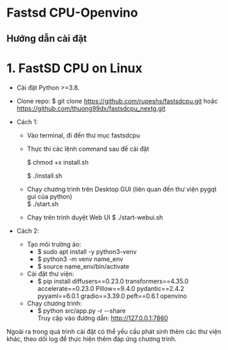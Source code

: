 # Fastsd CPU-Openvino  
## Hướng dẫn cài đặt
# 1. FastSD CPU on Linux
- Cài đặt Python >=3.8.

- Clone repo: $ git clone https://github.com/rupeshs/fastsdcpu.git
 hoặc https://github.com/thuong99dx/fastsdcpu_nextg.git
- Cách 1:
  - Vào terminal, đi đến thư mục fastsdcpu

  - Thực thi các lệnh command sau để cài đặt

      $ chmod +x install.sh
    
      $ ./install.sh

  - Chạy chương trình trên Desktop GUI (liên quan đến thư viện pygqt gui của python)  
  $ ./start.sh

  - Chạy trên trình duyệt Web UI
  $ ./start-webui.sh
- Cách 2:
  - Tạo môi trường ảo:   
    - $ sudo apt install -y python3-venv
    - $ python3 -m venv name_env
    - $ source name_env/bin/activate
  - Cài đặt thư viện:
    - $ pip install diffusers==0.23.0 transformers==4.35.0 accelerate==0.23.0 Pillow==9.4.0 pydantic==2.4.2 pyyaml==6.0.1 gradio==3.39.0 peft==0.6.1 openvino
  - Chạy chương trình:
    - $ python src/app.py -r --share  
    Truy cập vào đường dẫn: http://127.0.0.1:7860
    
Ngoài ra trong quá trình cài đặt có thể yều cầu phát sinh thêm các thư viện khác, theo dõi log để thực hiện thêm đáp ứng chương trình.